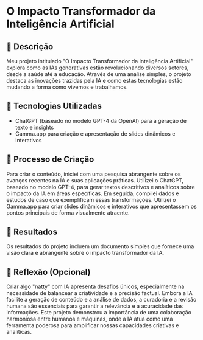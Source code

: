 # O Impacto Transformador da Inteligência Artificial

## 📒 Descrição
Meu projeto intitulado "O Impacto Transformador da Inteligência Artificial" explora como as IAs generativas estão revolucionando diversos setores, desde a saúde até a educação. Através de uma análise simples, o projeto destaca as inovações trazidas pela IA e como estas tecnologias estão mudando a forma como vivemos e trabalhamos.

## 🤖 Tecnologias Utilizadas

- ChatGPT (baseado no modelo GPT-4 da OpenAI) para a geração de texto e insights
- Gamma.app para criação e apresentação de slides dinâmicos e interativos

## 🧐 Processo de Criação
Para criar o conteúdo, iniciei com uma pesquisa abrangente sobre os avanços recentes na IA e suas aplicações práticas. Utilizei o ChatGPT, baseado no modelo GPT-4, para gerar textos descritivos e analíticos sobre o impacto da IA em áreas específicas. Em seguida, compilei dados e estudos de caso que exemplificam essas transformações. Utilizei o Gamma.app para criar slides dinâmicos e interativos que apresentassem os pontos principais de forma visualmente atraente.

## 🚀 Resultados
Os resultados do projeto incluem um documento simples que fornece uma visão clara e abrangente sobre o impacto transformador da IA. 

## 💭 Reflexão (Opcional)
Criar algo "natty" com IA apresenta desafios únicos, especialmente na necessidade de balancear a criatividade e a precisão factual. Embora a IA facilite a geração de conteúdo e a análise de dados, a curadoria e a revisão humana são essenciais para garantir a relevância e a acuracidade das informações. Este projeto demonstrou a importância de uma colaboração harmoniosa entre humanos e máquinas, onde a IA atua como uma ferramenta poderosa para amplificar nossas capacidades criativas e analíticas.
